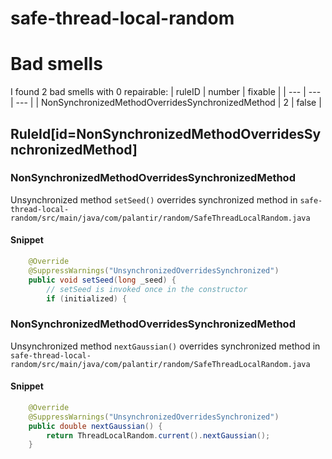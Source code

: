 # safe-thread-local-random 
 
# Bad smells
I found 2 bad smells with 0 repairable:
| ruleID | number | fixable |
| --- | --- | --- |
| NonSynchronizedMethodOverridesSynchronizedMethod | 2 | false |
## RuleId[id=NonSynchronizedMethodOverridesSynchronizedMethod]
### NonSynchronizedMethodOverridesSynchronizedMethod
Unsynchronized method `setSeed()` overrides synchronized method
in `safe-thread-local-random/src/main/java/com/palantir/random/SafeThreadLocalRandom.java`
#### Snippet
```java
    @Override
    @SuppressWarnings("UnsynchronizedOverridesSynchronized")
    public void setSeed(long _seed) {
        // setSeed is invoked once in the constructor
        if (initialized) {
```

### NonSynchronizedMethodOverridesSynchronizedMethod
Unsynchronized method `nextGaussian()` overrides synchronized method
in `safe-thread-local-random/src/main/java/com/palantir/random/SafeThreadLocalRandom.java`
#### Snippet
```java
    @Override
    @SuppressWarnings("UnsynchronizedOverridesSynchronized")
    public double nextGaussian() {
        return ThreadLocalRandom.current().nextGaussian();
    }
```

